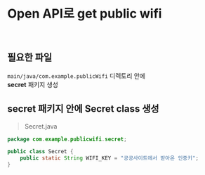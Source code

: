 # Open API로 get public wifi

</br>

## 필요한 파일
`main/java/com.example.publicWifi` 디렉토리 안에  
**secret** 패키지 생성


## secret 패키지 안에 **Secret class** 생성
> Secret.java
```java
package com.example.publicwifi.secret;

public class Secret {
    public static String WIFI_KEY = "공공사이트에서 받아온 인증키";
}
```
